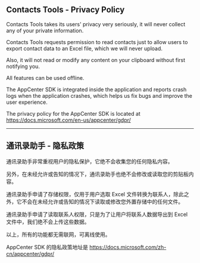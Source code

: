 ## Contacts Tools - Privacy Policy

Contacts Tools takes its users' privacy very seriously, it will never collect any of your private information. 

Contacts Tools requests permission to read contacts just to allow users to export contact data to an Excel file, which we will never upload.

Also, it will not read or modify any content on your clipboard without first notifying you.

All features can be used offline.

The AppCenter SDK is integrated inside the application and reports crash logs when the application crashes, which helps us fix bugs and improve the user experience.

The privacy policy for the AppCenter SDK is located at https://docs.microsoft.com/en-us/appcenter/gdpr/

----

## 通讯录助手 - 隐私政策 

通讯录助手非常重视用户的隐私保护，它绝不会收集您的任何隐私内容。

另外，在未经允许或告知的情况下，通讯录助手也绝不会修改或读取您的剪贴板内容。

通讯录助手申请了存储权限，仅用于用户选取 Excel 文件转换为联系人，除此之外，它不会在未经允许或告知的情况下读取或修改您外置存储中的任何文件。

通讯录助手申请了读取联系人权限，只是为了让用户将联系人数据导出到 Excel 文件中，我们绝不会上传这些数据。

以上，所有的功能都无需联网，可离线使用。

AppCenter SDK 的隐私政策地址是 https://docs.microsoft.com/zh-cn/appcenter/gdpr/

